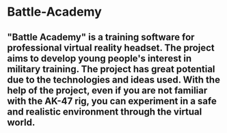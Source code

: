 # Battle-Academy
## "Battle Academy" is a training software for professional virtual reality headset. The project aims to develop young people's interest in military training. The project has great potential due to the technologies and ideas used. With the help of the project, even if you are not familiar with the AK-47 rig, you can experiment in a safe and realistic environment through the virtual world.
